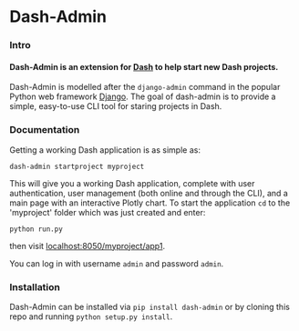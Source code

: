 # Dash-Admin

### Intro
#### Dash-Admin is an extension for [Dash](https://github.com/plotly/dash) to help start new Dash projects.

Dash-Admin is modelled after the ```django-admin``` command in the popular Python web framework [Django](https://github.com/django/django).  The goal of dash-admin is to provide a simple, easy-to-use CLI tool for staring projects in Dash.  

### Documentation

Getting a working Dash application is as simple as:

```dash-admin startproject myproject```

This will give you a working Dash application, complete with user authentication, user management (both online and through the CLI), and a main page with an interactive Plotly chart.  To start the application ```cd``` to the 'myproject' folder which was just created and enter:

```python run.py```

then visit [localhost:8050/myproject/app1](http://localhost:8050/myproject/app1).

You can log in with username ```admin``` and password ```admin```.

### Installation

Dash-Admin can be installed via ```pip install dash-admin``` or by cloning this repo and running ```python setup.py install```.
